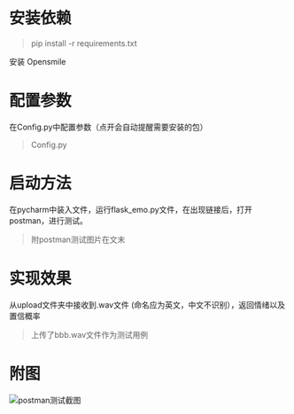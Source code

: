 # 安装依赖 #

> pip install -r requirements.txt

安装 Opensmile
##
# 配置参数 #

在Config.py中配置参数（点开会自动提醒需要安装的包）
> Config.py
##
# 启动方法 #
在pycharm中装入文件，运行flask_emo.py文件，在出现链接后，打开postman，进行测试。
>  附postman测试图片在文末

##
# 实现效果 #

从upload文件夹中接收到.wav文件 (命名应为英文，中文不识别），返回情绪以及置信概率
> 上传了bbb.wav文件作为测试用例 
##
# 附图 #
![postman测试截图](https://i.imgur.com/SwtchcQ.jpg)
